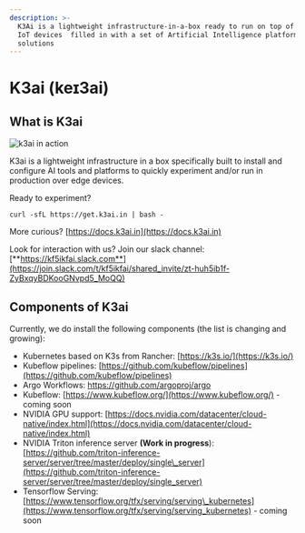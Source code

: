 ```yaml
---
description: >-
  K3Ai is a lightweight infrastructure-in-a-box ready to run on top of edge and
  IoT devices  filled in with a set of Artificial Intelligence platforms and
  solutions
---
```


# K3ai \(keɪ3ai\)

## What is K3ai

![k3ai in action](.gitbook/assets/aio.gif)

K3ai is a lightweight infrastructure in a box specifically built to install and configure AI tools and platforms to quickly experiment and/or run in production over edge devices.

Ready to experiment?

```text
curl -sfL https://get.k3ai.in | bash -
```

More curious?  [https://docs.k3ai.in](https://docs.k3ai.in)

Look for interaction with us? Join our slack channel:  [**https://kf5ikfai.slack.com**](https://join.slack.com/t/kf5ikfai/shared_invite/zt-huh5ib1f-ZyBxqyBDKooGNvpd5_MoQQ)

## Components of K3ai

Currently, we do install the following components \(the list is changing and growing\):

* Kubernetes based on K3s from Rancher: [https://k3s.io/](https://k3s.io/)
* Kubeflow pipelines: [https://github.com/kubeflow/pipelines](https://github.com/kubeflow/pipelines)
* Argo Workflows: https://github.com/argoproj/argo
* Kubeflow: [https://www.kubeflow.org/](https://www.kubeflow.org/) - coming soon
* NVIDIA GPU support: [https://docs.nvidia.com/datacenter/cloud-native/index.html](https://docs.nvidia.com/datacenter/cloud-native/index.html)
* NVIDIA Triton inference server **\(Work in progress**\): [https://github.com/triton-inference-server/server/tree/master/deploy/single\_server](https://github.com/triton-inference-server/server/tree/master/deploy/single_server)
* Tensorflow Serving: [https://www.tensorflow.org/tfx/serving/serving\_kubernetes](https://www.tensorflow.org/tfx/serving/serving_kubernetes) - coming soon


